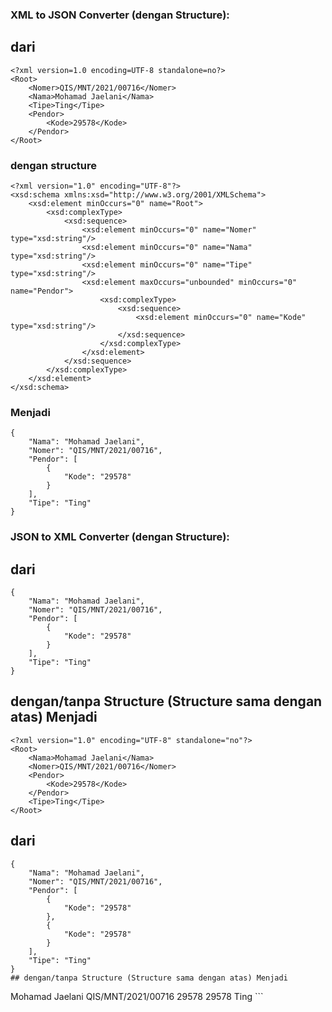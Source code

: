 ### XML to JSON Converter (dengan Structure):
## dari
```
<?xml version=1.0 encoding=UTF-8 standalone=no?>
<Root>
	<Nomer>QIS/MNT/2021/00716</Nomer>
	<Nama>Mohamad Jaelani</Nama>
	<Tipe>Ting</Tipe>
	<Pendor>
		<Kode>29578</Kode>
	</Pendor>
</Root>
```
### dengan structure
```
<?xml version="1.0" encoding="UTF-8"?>
<xsd:schema xmlns:xsd="http://www.w3.org/2001/XMLSchema">
	<xsd:element minOccurs="0" name="Root">
		<xsd:complexType>
			<xsd:sequence>
				<xsd:element minOccurs="0" name="Nomer" type="xsd:string"/>
				<xsd:element minOccurs="0" name="Nama" type="xsd:string"/>
				<xsd:element minOccurs="0" name="Tipe" type="xsd:string"/>
				<xsd:element maxOccurs="unbounded" minOccurs="0" name="Pendor">
					<xsd:complexType>
						<xsd:sequence>
							<xsd:element minOccurs="0" name="Kode" type="xsd:string"/>
						</xsd:sequence>
					</xsd:complexType>
				</xsd:element>
			</xsd:sequence>
		</xsd:complexType>
	</xsd:element>
</xsd:schema>
```
### Menjadi
```
{
	"Nama": "Mohamad Jaelani",
	"Nomer": "QIS/MNT/2021/00716",
	"Pendor": [
		{
			"Kode": "29578"
		}
	],
	"Tipe": "Ting"
}
```
### JSON to XML Converter (dengan Structure):
## dari
```
{
	"Nama": "Mohamad Jaelani",
	"Nomer": "QIS/MNT/2021/00716",
	"Pendor": [
		{
			"Kode": "29578"
		}
	],
	"Tipe": "Ting"
}
```
## dengan/tanpa Structure (Structure sama dengan atas) Menjadi
```
<?xml version="1.0" encoding="UTF-8" standalone="no"?>
<Root>
	<Nama>Mohamad Jaelani</Nama>
	<Nomer>QIS/MNT/2021/00716</Nomer>
	<Pendor>
		<Kode>29578</Kode>
	</Pendor>
	<Tipe>Ting</Tipe>
</Root>
```
## dari
```
{
	"Nama": "Mohamad Jaelani",
	"Nomer": "QIS/MNT/2021/00716",
	"Pendor": [
		{
			"Kode": "29578"
		},
		{
			"Kode": "29578"
		}
	],
	"Tipe": "Ting"
}
## dengan/tanpa Structure (Structure sama dengan atas) Menjadi
```
<?xml version="1.0" encoding="UTF-8" standalone="no"?>
<Root>
	<Nama>Mohamad Jaelani</Nama>
	<Nomer>QIS/MNT/2021/00716</Nomer>
	<Pendor>
		<Kode>29578</Kode>
	</Pendor>
	<Pendor>
		<Kode>29578</Kode>
	</Pendor>
	<Tipe>Ting</Tipe>
</Root>
```
